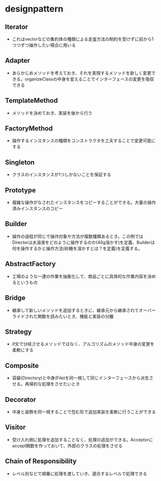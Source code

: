 # designpattern
## Iterator
- これはvectorなどの集約体の種類による走査方法の制約を受けずに前から1つつずつ操作したい場合に用いる
## Adapter
- あらかじめメソッドを考えておき、それを実現するメソッドを新しく変更できる。organizeClassの中身を変えることでインターフェースの変更を吸収できる
## TemplateMethod
- メソッドを決めておき、実装を後から行う
## FactoryMethod
- 操作するインスタンスの種類をコンストラクタを工夫することで変更可能にする
## Singleton
- クラスのインスタンスが1つしかないことを保証する
## Prototype
- 複雑な操作がなされたインスタンスをコピーすることができる。大量の操作済みインスタンスのコピー
## Builder
- 操作の過程が同じで操作対象や方法が複数種類あるとき。この例ではDirectorは水溶液をどのように操作するのか(40g溶かす)を定義、Builderは何を操作するかと操作方法(砂糖を溶かすとは？を定義)を定義する。
## AbstractFactory
- 工場のような一連の作業を抽象化して、商品ごとに具体的な作業内容を決めるというもの
## Bridge
- 継承して新しいメソッドを追加するときに、継承元から継承されてオーバーライドされた関数を読みたいとき、機能と実装の分離
## Strategy
- if文で分岐させるメソッドではなく、アルゴリズムのメソッド中身の変更を柔軟にする
## Composite 
- 容器(Directory)と中身(File)を同一視して同じインターフェースから派生させる。再帰的な処理をさせたいとき
## Decorator
- 中身と装飾を同一視することで包む形で追加実装を柔軟に行うことができる
## Visitor
- 受け入れ側に処理を追加することなく、処理の追加ができる。Acceptorにaccept関数を作っておいて、外部のクラスの処理をさせる
## Chain of Responsibility
- レベル別などで順番に処理を渡していき、適合するレベルで処理できる